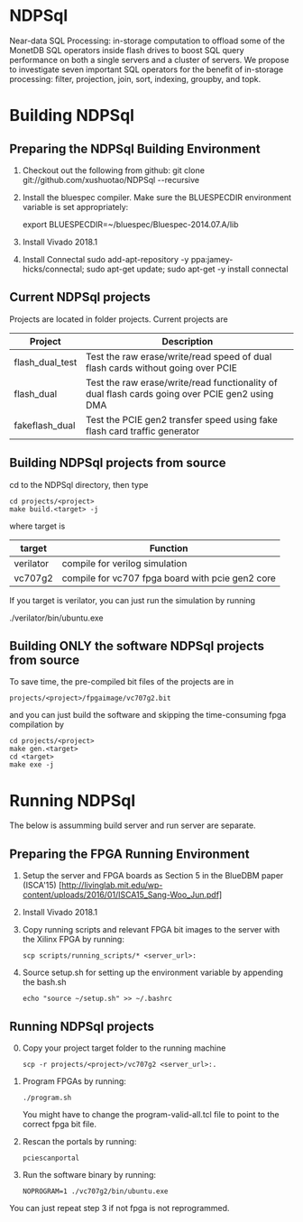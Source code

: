 NDPSql
====

Near-data SQL Processing: in-storage computation to offload some of the MonetDB SQL
operators inside flash drives to boost SQL query performance on both a single servers
and a cluster of servers.  We propose to investigate seven important SQL operators
for the benefit of in-storage processing: filter, projection, join, sort, indexing,
groupby, and topk.

Building NDPSql
====

Preparing the NDPSql Building Environment
-------------------------  

1. Checkout out the following from github:
    git clone git://github.com/xushuotao/NDPSql --recursive
   
2. Install the bluespec compiler. Make sure the BLUESPECDIR environment variable
   is set appropriately:

    export BLUESPECDIR=~/bluespec/Bluespec-2014.07.A/lib

3. Install Vivado 2018.1

4. Install Connectal
    sudo add-apt-repository -y ppa:jamey-hicks/connectal;
    sudo apt-get update;
    sudo apt-get -y install connectal
            

Current NDPSql projects
-----------------------------
Projects are located in folder projects. Current projects are


Project | Description
--------------|----------
flash_dual_test | Test the raw erase/write/read speed of dual flash cards without going over PCIE
flash_dual | Test the raw erase/write/read functionality of dual flash cards going over PCIE gen2 using DMA
fakeflash_dual | Test the PCIE gen2 transfer speed using fake flash card traffic generator


Building NDPSql projects from source
-----------------------------

 cd to the NDPSql directory, then type

    cd projects/<project>
    make build.<target> -j

where target is

target | Function
--------------|----------
verilator | compile for verilog simulation
vc707g2| compile for vc707 fpga board with pcie gen2 core

If you target is verilator, you can just run the simulation by running

   ./verilator/bin/ubuntu.exe


Building ONLY the software NDPSql projects from source
-----------------------------

To save time, the pre-compiled bit files of the projects are in

    projects/<project>/fpgaimage/vc707g2.bit

and you can just build the software and skipping the time-consuming fpga compilation by

    cd projects/<project>
    make gen.<target>
    cd <target>
    make exe -j


Running NDPSql
======

The below is assumming build server and run server are separate.


Preparing the FPGA Running Environment
-------------------------

1. Setup the server and FPGA boards as Section 5 in the BlueDBM paper (ISCA'15)
   [http://livinglab.mit.edu/wp-content/uploads/2016/01/ISCA15_Sang-Woo_Jun.pdf]

2. Install Vivado 2018.1

3. Copy running scripts and relevant FPGA bit images to the server with the Xilinx FPGA by running:

       scp scripts/running_scripts/* <server_url>:

4. Source setup.sh for setting up the environment variable by appending the bash.sh

       echo "source ~/setup.sh" >> ~/.bashrc


Running NDPSql projects
-------------------------

0. Copy your project target folder to the running machine

       scp -r projects/<project>/vc707g2 <server_url>:.

1. Program FPGAs by running:

       ./program.sh

   You might have to change the program-valid-all.tcl file to point to the correct fpga bit file.

2. Rescan the portals by running:

       pciescanportal


3. Run the software binary by running:

       NOPROGRAM=1 ./vc707g2/bin/ubuntu.exe


You can just repeat step 3 if not fpga is not reprogrammed.
